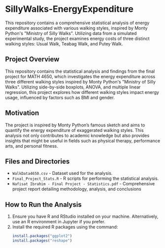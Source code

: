 # SillyWalks-EnergyExpenditure
This repository contains a comprehensive statistical analysis of energy expenditure associated with various walking styles, inspired by Monty Python's "Ministry of Silly Walks". Utilizing data from a simulated experimental study, the project examines energy costs of three distinct walking styles: Usual Walk, Teabag Walk, and Putey Walk.

## Project Overview
This repository contains the statistical analysis and findings from the final project for MATH 4650, which investigates the energy expenditure across three different walking styles inspired by Monty Python's "Ministry of Silly Walks". Utilizing side-by-side boxplots, ANOVA, and multiple linear regression, this project explores how different walking styles impact energy usage, influenced by factors such as BMI and gender.

## Motivation
The project is inspired by Monty Python’s famous sketch and aims to quantify the energy expenditure of exaggerated walking styles. This analysis not only contributes to academic knowledge but also provides insights that might be useful in fields such as physical therapy, performance arts, and personal fitness.

## Files and Directories
- `WalkData4650.csv` - Dataset used for the analysis.
- `Final_Project_Stats.R` - R scripts for performing the statistical analysis.
- `Nafisat Ibrahim - Final Project - Statistics.pdf` - Comprehensive project report detailing methodology, analysis, and conclusions

## How to Run the Analysis
1. Ensure you have R and RStudio installed on your machine. Alternatively, use an R environment in Jupyter if you prefer.
2. Install the required R packages using the command:
   ```R
   install.packages("ggplot2")
   install.packages("reshape")
